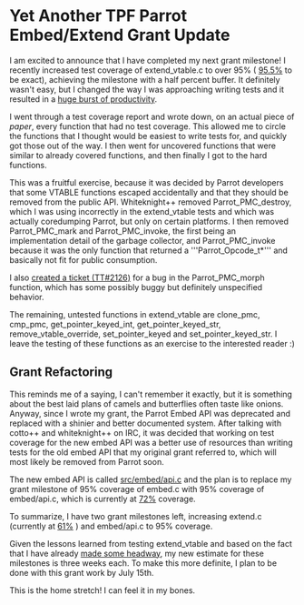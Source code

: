 # Yet Another TPF Parrot Embed/Extend Grant Update

I am excited to announce that I have completed my next grant milestone!  I
recently increased test coverage of extend_vtable.c to over 95% (
[95.5%](http://tapir2.ro.vutbr.cz/cover/latest-c_cover/src-extend_vtable-c.html) to be
exact), achieving the milestone with a half percent buffer. It definitely
wasn't easy, but I changed the way I was approaching writing tests and it
resulted in a [huge burst of
productivity](https://github.com/parrot/parrot/compare/5dd8c543ab...8c04cc3e66).

I went through a test coverage report and wrote down, on an actual piece of
*paper*, every function that had no test coverage. This allowed me to circle
the functions that I thought would be easiest to write tests for, and quickly
got those out of the way. I then went for uncovered functions that were similar
to already covered functions, and then finally I got to the hard functions.

This was a fruitful exercise, because it was decided by Parrot developers that
some VTABLE functions escaped accidentally and that they should be removed from the public API.
Whiteknight++ removed Parrot_PMC_destroy, which I was using incorrectly in the
extend_vtable tests and which was actually coredumping Parrot, but only on certain
platforms. I then removed Parrot_PMC_mark and Parrot_PMC_invoke, the first being
an implementation detail of the garbage collector, and Parrot_PMC_invoke because
it was the only function that returned a '''Parrot_Opcode_t*''' and basically
not fit for public consumption.

I also [created a ticket (TT#2126)](http://trac.parrot.org/parrot/ticket/2126)
for a bug in the Parrot_PMC_morph function, which
has some possibly buggy but definitely unspecified behavior.

The remaining, untested functions in extend_vtable are clone_pmc, cmp_pmc,
get_pointer_keyed_int, get_pointer_keyed_str, remove_vtable_override,
set_pointer_keyed and set_pointer_keyed_str. I leave the testing of these
functions as an exercise to the interested reader :)

## Grant Refactoring

This reminds me of a saying, I can't remember it exactly, but it is something
about the best laid plans of camels and butterflies often taste like onions.
Anyway, since I wrote my grant, the Parrot Embed API was deprecated and replaced
with a shinier and better documented system. After talking with cotto++ and
whiteknight++ on IRC, it was decided that working on test coverage for the new
embed API was a better use of resources than writing tests for the old embed
API that my original grant referred to, which will most likely be removed from
Parrot soon.

The new embed API is called [src/embed/api.c](https://github.com/parrot/parrot/blob/master/src/embed/api.c)
and the plan is to replace my grant milestone of 95% coverage of embed.c with 95% coverage
of embed/api.c, which is currently at [72%](http://tapir2.ro.vutbr.cz/cover/latest-c_cover/src-embed-api-c.html) coverage.

To summarize, I have two grant milestones left, increasing extend.c (currently
at [61%](http://tapir2.ro.vutbr.cz/cover/latest-c_cover/src-extend-c.html) )
and embed/api.c to 95% coverage.

Given the lessons learned from testing extend_vtable and based on the fact that
I have already [made some
headway](https://github.com/parrot/parrot/commit/b59b869c9dd6f51109aa41e495082e09844ba348),
my new estimate for these milestones is three weeks each. To make this more
definite, I plan to be done with this grant work by July 15th.

This is the home stretch! I can feel it in my bones.

